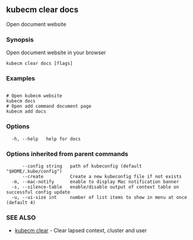 ## kubecm clear docs

Open document website

### Synopsis

Open document website in your browser

```
kubecm clear docs [flags]
```

### Examples

```

# Open kubecm website
kubecm docs
# Open add command document page
kubecm add docs

```

### Options

```
  -h, --help   help for docs
```

### Options inherited from parent commands

```
      --config string   path of kubeconfig (default "$HOME/.kube/config")
      --create          Create a new kubeconfig file if not exists
  -m, --mac-notify      enable to display Mac notification banner
  -s, --silence-table   enable/disable output of context table on successful config update
  -u, --ui-size int     number of list items to show in menu at once (default 4)
```

### SEE ALSO

* [kubecm clear](kubecm_clear.md)	 - Clear lapsed context, cluster and user

